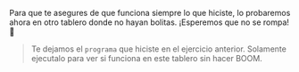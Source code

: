 <gs-toolbox toolbox-url="https://raw.githubusercontent.com/MumukiProject/mumuki-guia-gobstones-alternativa-kids/master/assets/toolbox.xml">
</gs-toolbox>

Para que te asegures de que funciona siempre lo que hiciste, lo probaremos ahora en otro tablero donde no hayan bolitas. ¡Esperemos que no se rompa! :grimacing: 

> Te dejamos el `programa` que hiciste en el ejercicio anterior. Solamente ejecutalo para ver si funciona en este tablero sin hacer BOOM.
